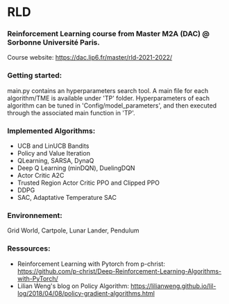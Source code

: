 # RLD

### Reinforcement Learning course from Master M2A (DAC) @ Sorbonne Université Paris.
Course website: https://dac.lip6.fr/master/rld-2021-2022/

### Getting started:
main.py contains an hyperparameters search tool. A main file for each algorithm/TME is available under 'TP' folder.
Hyperparameters of each algorithm can be tuned in 'Config/model_parameters', and then executed through the associated main function in 'TP'.

### Implemented Algorithms:
- UCB and LinUCB Bandits
- Policy and Value Iteration 
- QLearning, SARSA, DynaQ
- Deep Q Learning (minDQN), DuelingDQN
- Actor Critic A2C
- Trusted Region Actor Critic PPO and Clipped PPO
- DDPG
- SAC, Adaptative Temperature SAC

### Environnement:
Grid World, Cartpole, Lunar Lander, Pendulum
    
### Ressources:
- Reinforcement Learning with Pytorch from p-christ: https://github.com/p-christ/Deep-Reinforcement-Learning-Algorithms-with-PyTorch/
- Lilian Weng's blog on Policy Algorithm: https://lilianweng.github.io/lil-log/2018/04/08/policy-gradient-algorithms.html 